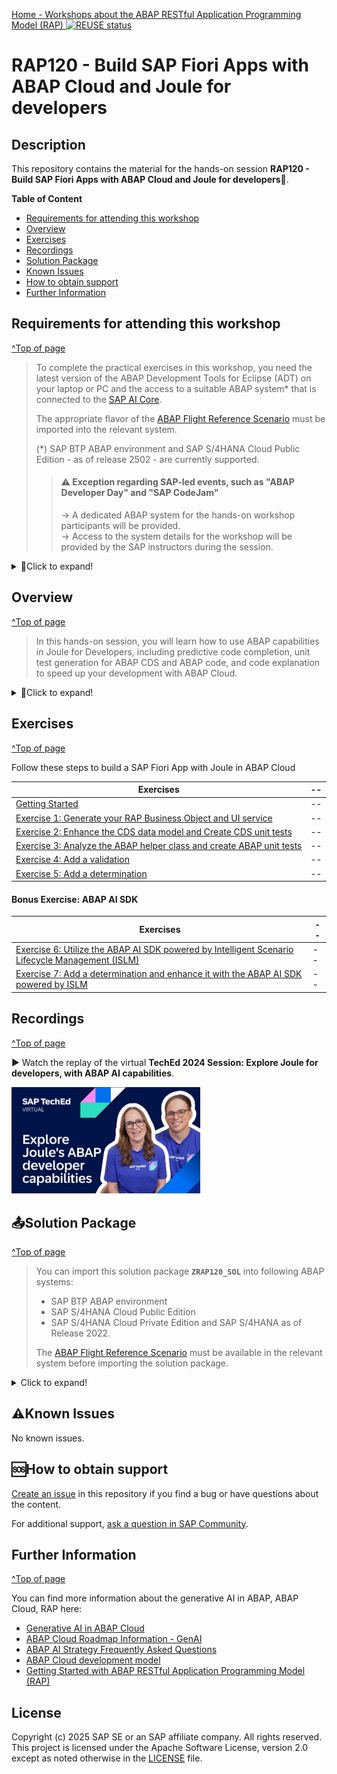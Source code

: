 [Home - Workshops about the ABAP RESTful Application Programming Model (RAP) ](https://github.com/SAP-samples/abap-platform-rap-workshops/blob/main/README.md)
[![REUSE status](https://api.reuse.software/badge/github.com/SAP-samples/abap-platform-rap120)](https://api.reuse.software/info/github.com/SAP-samples/abap-platform-rap120)


<!-- [![REUSE status](https://api.reuse.software/badge/github.com/SAP-samples/abap-platform-rap100)](https://api.reuse.software/info/github.com/SAP-samples/abap-platform-rap100) -->

<!--
# SAP-samples/repository-template
This default template for SAP Samples repositories includes files for README, LICENSE, and .reuse/dep5. All repositories on github.com/SAP-samples will be created based on this template.

# Containing Files

1. The LICENSE file:
In most cases, the license for SAP sample projects is `Apache 2.0`.

2. The .reuse/dep5 file: 
The [Reuse Tool](https://reuse.software/) must be used for your samples project. You can find the .reuse/dep5 in the project initial. Please replace the parts inside the single angle quotation marks < > by the specific information for your repository.

3. The README.md file (this file):
Please edit this file as it is the primary description file for your project. You can find some placeholder titles for sections below.
-->

# RAP120 - Build SAP Fiori Apps with ABAP Cloud and Joule for developers

<!-- Please include descriptive title -->

<!--- Register repository https://api.reuse.software/register, then add REUSE badge:
[![REUSE status](https://api.reuse.software/badge/github.com/SAP-samples/REPO-NAME)](https://api.reuse.software/info/github.com/SAP-samples/REPO-NAME)
-->

## Description
<!-- Please include SEO-friendly description -->

This repository contains the material for the hands-on session **RAP120 - Build SAP Fiori Apps with ABAP Cloud and Joule for developers**💎. 

**Table of Content**
- [Requirements for attending this workshop](#requirements-for-attending-this-workshop)
- [Overview](#overview)
- [Exercises](#exercises)
- [Recordings](#recordings)
- [Solution Package](#solution-package)
- [Known Issues](#known-issues)
- [How to obtain support](#how-to-obtain-support) 
- [Further Information](#further-information)

## Requirements for attending this workshop
[^Top of page](#)

> To complete the practical exercises in this workshop, you need the latest version of the ABAP Development Tools for Eclipse (ADT) on your laptop or PC and the access to a suitable ABAP system* that is connected to the [SAP AI Core](https://discovery-center.cloud.sap/serviceCatalog/sap-ai-core).
> 
> The appropriate flavor of the [ABAP Flight Reference Scenario](https://github.com/SAP-samples/abap-platform-refscen-flight) must be imported into the relevant system.  
> 
> (*) SAP BTP ABAP environment and SAP S/4HANA Cloud Public Edition - as of release 2502 - are currently supported.
>
>> #### ⚠ Exception regarding SAP-led events, such as "ABAP Developer Day" and "SAP CodeJam"   
>> → A dedicated ABAP system for the hands-on workshop participants will be provided.   
>> → Access to the system details for the workshop will be provided by the SAP instructors during the session.

<details>
  <summary>🔵Click to expand!</summary>

  The requirements to follow the exercises in this repository are:
  1. [Install the latest Eclipse platform and the latest ABAP Development Tools (ADT) plugin](https://developers.sap.com/tutorials/abap-install-adt.html)
  2. [Create an ABAP Cloud Project in your ADT installation](https://developers.sap.com/tutorials/abap-environment-create-abap-cloud-project.html)
  3. [Adapt the Web Browser settings in your ADT installation](https://github.com/SAP-samples/abap-platform-rap-workshops/blob/main/requirements_rap_workshops.md#4-adapt-the-web-browser-settings-in-your-adt-installation)   

</details>

## Overview
[^Top of page](#)

<!-- #### Current Business Scenario -->

> In this hands-on session, you will learn how to use ABAP capabilities in Joule for Developers, including predictive code completion, unit test generation 
> for ABAP CDS and ABAP code, and code explanation to speed up your development with ABAP Cloud.

<details>
  <summary>🔵Click to expand!</summary>
   
  This hands-on workshop dives into creating and testing a transactional SAP Fiori elements app with Joule, using the ABAP RESTful Application Programming Model (RAP) and its UI services.

  You will build a simple transactional app to manage travel bookings based on a managed business object (BO) with a single node _Travel_.

  ABAP Cloud is the development model for building clean core compliant apps, services, and extensions on SAP S/4HANA Cloud, SAP S/4HANA, and SAP BTP ABAP environment. ABAP Cloud covers different development scenarios such as transactional, analytical, intgeration, and enterprise search scenarios. RAP ist at the heart of ABAP Cloud for building transactional SAP Fiori apps, OData-based Web API, local APIs, and business events.

  The resulting app will look like this:

  ![Resulting Travel App](exercises/images/rap120_travelapp01.png)

</details>

## Exercises
[^Top of page](#)

Follow these steps to build a SAP Fiori App with Joule in ABAP Cloud

| Exercises | -- |
| ------------- |  -- |
| [Getting Started](exercises/ex0/README.md) | -- |
| [Exercise 1: Generate your RAP Business Object and UI service](exercises/ex01/README.md) | -- |
| [Exercise 2: Enhance the CDS data model and Create CDS unit tests](exercises/ex02/README.md) | -- |
| [Exercise 3: Analyze the ABAP helper class and create ABAP unit tests](exercises/ex03/README.md) | -- |
| [Exercise 4: Add a validation](exercises/ex04/README.md) | -- |
| [Exercise 5: Add a determination](exercises/ex05/README.md) | -- |


#### Bonus Exercise: ABAP AI SDK

| Exercises | -- |
| ------------- |  -- |
| [Exercise 6: Utilize the ABAP AI SDK powered by Intelligent Scenario Lifecycle Management (ISLM)](exercises/ex06/README.md) | -- |
| [Exercise 7: Add a determination and enhance it with the ABAP AI SDK powered by ISLM](exercises/ex07/README.md) | -- |

   
## Recordings
[^Top of page](#)

▶️ Watch the replay of the virtual **TechEd 2024 Session: Explore Joule for developers, with ABAP AI capabilities**.

[<img src="teched-img.png" alt="TechEd" width="60%">](https://www.youtube.com/watch?v=r1aXK21e6pk)


## 📤Solution Package
[^Top of page](#)

> You can import this solution package **`ZRAP120_SOL`** into following ABAP systems:
> - SAP BTP ABAP environment
> - SAP S/4HANA Cloud Public Edition 
> - SAP S/4HANA Cloud Private Edition and SAP S/4HANA as of Release 2022. 
>
> The [ABAP Flight Reference Scenario](https://github.com/SAP-samples/abap-platform-refscen-flight) must be available in the relevant system before importing the solution package.

<details>
<summary>Click to expand!</summary>
  
Follow the instructions provided below to import the solution into your publc cloud system - i.e. SAP BTP ABAP environment and SAP S/4HANA Cloud Public Edition.

1. [Install the abapGit plugin in your ABAP Development Tools (ADT) for Eclipse](https://developers.sap.com/tutorials/abap-install-abapgit-plugin.html) if you have not already done so.
2. In ADT, create the ABAP package **`ZRAP100_SOL`** in your system.
3. Open the **abapGit Repositories** view in ADT and follow the steps below.  
4. Create a link to the repository using the **Link abapGit Repository** window.    
    📤 Git repository URL: `https://github.com/SAP-samples/abap-platform-rap100`
5. Now pull/import the solution implementation using the context menu _**Pull...**_.
6. Activate the imported development objects (**Ctrl+Shift+F3**).

</details>   

## ⚠Known Issues
No known issues. 

## 🆘How to obtain support
[Create an issue](../../issues) in this repository if you find a bug or have questions about the content.
 
For additional support, [ask a question in SAP Community](https://answers.sap.com/questions/ask.html).


## Further Information
[^Top of page](#)

You can find more information about the generative AI in ABAP, ABAP Cloud, RAP here:

- [Generative AI in ABAP Cloud](https://help.sap.com/docs/abap-ai/generative-ai-in-abap-cloud/generative-ai-in-abap-cloud?locale=en-US) 
- [ABAP Cloud Roadmap Information - GenAI](https://help.sap.com/docs/abap-cross-product/roadmap-info/genai?locale=en-US)
- [ABAP AI Strategy Frequently Asked Questions ](https://www.sap.com/documents/2024/11/6c0a3705-e77e-0010-bca6-c68f7e60039b.html)
- [ABAP Cloud development model](https://help.sap.com/docs/abap-cloud)
- [Getting Started with ABAP RESTful Application Programming Model (RAP)](https://pages.community.sap.com/topics/abap/rap)


<!--
## Contributing
If you wish to contribute code, offer fixes or improvements, please send a pull request. Due to legal reasons, contributors will be asked to accept a DCO when they create the first pull request to this project. This happens in an automated fashion during the submission process. SAP uses [the standard DCO text of the Linux Foundation](https://developercertificate.org/).
-->

## License
Copyright (c) 2025 SAP SE or an SAP affiliate company. All rights reserved. This project is licensed under the Apache Software License, version 2.0 except as noted otherwise in the [LICENSE](LICENSE) file.
